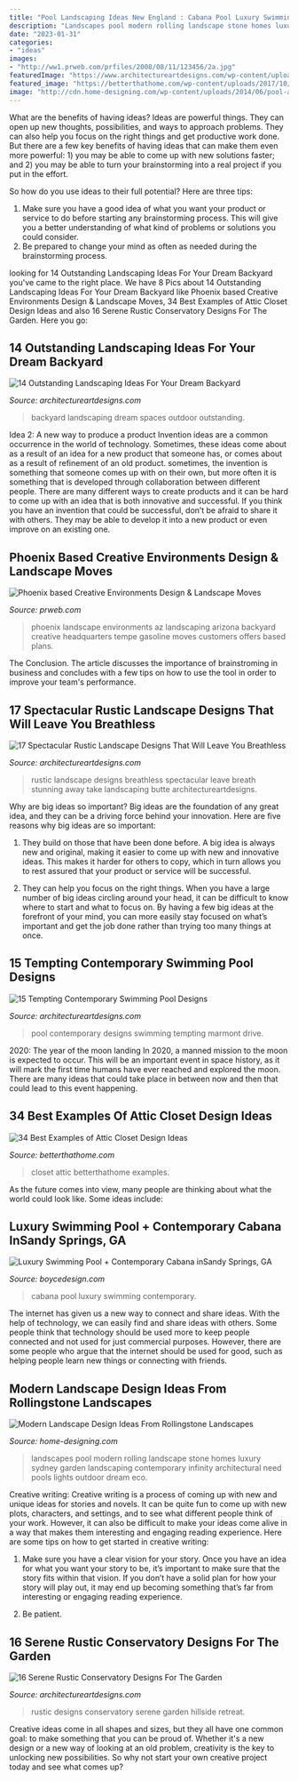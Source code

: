 ```yaml
---
title: "Pool Landscaping Ideas New England : Cabana Pool Luxury Swimming Contemporary"
description: "Landscapes pool modern rolling landscape stone homes luxury sydney garden landscaping contemporary infinity architectural need pools lights outdoor dream eco"
date: "2023-01-31"
categories:
- "ideas"
images:
- "http://ww1.prweb.com/prfiles/2008/08/11/123456/2a.jpg"
featuredImage: "https://www.architectureartdesigns.com/wp-content/uploads/2015/05/16-Serene-Rustic-Conservatory-Designs-For-The-Garden-2-630x948.jpg"
featured_image: "https://betterthathome.com/wp-content/uploads/2017/10/26-attic-closet-design.jpg"
image: "http://cdn.home-designing.com/wp-content/uploads/2014/06/pool-and-garden-ideas.jpeg"
---
```



What are the benefits of having ideas?
Ideas are powerful things. They can open up new thoughts, possibilities, and ways to approach problems. They can also help you focus on the right things and get productive work done.
But there are a few key benefits of having ideas that can make them even more powerful: 1) you may be able to come up with new solutions faster; and 2) you may be able to turn your brainstorming into a real project if you put in the effort.

So how do you use ideas to their full potential? Here are three tips: 
1) Make sure you have a good idea of what you want your product or service to do before starting any brainstorming process. This will give you a better understanding of what kind of problems or solutions you could consider. 
2) Be prepared to change your mind as often as needed during the brainstorming process.

	

		
looking for 14 Outstanding Landscaping Ideas For Your Dream Backyard you've came to the right place. We have 8 Pics about 14 Outstanding Landscaping Ideas For Your Dream Backyard like Phoenix based Creative Environments Design &amp; Landscape Moves, 34 Best Examples of Attic Closet Design Ideas and also 16 Serene Rustic Conservatory Designs For The Garden. Here you go:
		
    
## 14 Outstanding Landscaping Ideas For Your Dream Backyard

<img loading=lazy src="https://www.architectureartdesigns.com/wp-content/uploads/2014/06/11.-Outdoor-Spaces.jpg" onerror="this.onerror=null;this.src='https://tse1.mm.bing.net/th?id=OIP.WU-8pGelkU6DvLzPY31IKgHaLE&amp;pid=15.1';" alt="14 Outstanding Landscaping Ideas For Your Dream Backyard">

_Source: architectureartdesigns.com_

>backyard landscaping dream spaces outdoor outstanding. 

	

Idea 2: A new way to produce a product
Invention ideas are a common occurrence in the world of technology. Sometimes, these ideas come about as a result of an idea for a new product that someone has, or comes about as a result of refinement of an old product. sometimes, the invention is something that someone comes up with on their own, but more often it is something that is developed through collaboration between different people. There are many different ways to create products and it can be hard to come up with an idea that is both innovative and successful. If you think you have an invention that could be successful, don’t be afraid to share it with others. They may be able to develop it into a new product or even improve on an existing one.

    
## Phoenix Based Creative Environments Design &amp; Landscape Moves

<img loading=lazy src="http://ww1.prweb.com/prfiles/2008/08/11/123456/2a.jpg" onerror="this.onerror=null;this.src='https://tse1.mm.bing.net/th?id=OIP.dMGDY25f-jj3mKAi664OiwHaE7&amp;pid=15.1';" alt="Phoenix based Creative Environments Design &amp; Landscape Moves">

_Source: prweb.com_

>phoenix landscape environments az landscaping arizona backyard creative headquarters tempe gasoline moves customers offers based plans. 

	

The Conclusion.
The article discusses the importance of brainstroming in business and concludes with a few tips on how to use the tool in order to improve your team's performance.

    
## 17 Spectacular Rustic Landscape Designs That Will Leave You Breathless

<img loading=lazy src="http://www.architectureartdesigns.com/wp-content/uploads/2015/08/17-Spectacular-Rustic-Landscape-Designs-That-Will-Leave-You-Breathless-16.jpg" onerror="this.onerror=null;this.src='https://tse3.mm.bing.net/th?id=OIP.MObb3h2n1Bsj-jWnZvhSdQHaJ4&amp;pid=15.1';" alt="17 Spectacular Rustic Landscape Designs That Will Leave You Breathless">

_Source: architectureartdesigns.com_

>rustic landscape designs breathless spectacular leave breath stunning away take landscaping butte architectureartdesigns. 

	

Why are big ideas so important?
Big ideas are the foundation of any great idea, and they can be a driving force behind your innovation. Here are five reasons why big ideas are so important:
1. They build on those that have been done before. A big idea is always new and original, making it easier to come up with new and innovative ideas. This makes it harder for others to copy, which in turn allows you to rest assured that your product or service will be successful.

2. They can help you focus on the right things. When you have a large number of big ideas circling around your head, it can be difficult to know where to start and what to focus on. By having a few big ideas at the forefront of your mind, you can more easily stay focused on what’s important and get the job done rather than trying too many things at once.

    
## 15 Tempting Contemporary Swimming Pool Designs

<img loading=lazy src="https://www.architectureartdesigns.com/wp-content/uploads/2014/09/15-Tempting-Contemporary-Swimming-Pool-Designs-11-630x898.jpg" onerror="this.onerror=null;this.src='https://tse2.mm.bing.net/th?id=OIP.LzbIwxxD8A4HBUZdn7cGRgHaKj&amp;pid=15.1';" alt="15 Tempting Contemporary Swimming Pool Designs">

_Source: architectureartdesigns.com_

>pool contemporary designs swimming tempting marmont drive. 

	

2020: The year of the moon landing
In 2020, a manned mission to the moon is expected to occur. This will be an important event in space history, as it will mark the first time humans have ever reached and explored the moon. There are many ideas that could take place in between now and then that could lead to this event happening.

    
## 34 Best Examples Of Attic Closet Design Ideas

<img loading=lazy src="https://betterthathome.com/wp-content/uploads/2017/10/26-attic-closet-design.jpg" onerror="this.onerror=null;this.src='https://tse1.mm.bing.net/th?id=OIP.XlYPPBWbWZvwQOUp5S8EdAHaJ4&amp;pid=15.1';" alt="34 Best Examples of Attic Closet Design Ideas">

_Source: betterthathome.com_

>closet attic betterthathome examples. 

	

As the future comes into view, many people are thinking about what the world could look like. Some ideas include: 

    
## Luxury Swimming Pool + Contemporary Cabana InSandy Springs, GA

<img loading=lazy src="https://www.boycedesign.com/wp-content/uploads/2020/04/carroll-gallery-3-1.png" onerror="this.onerror=null;this.src='https://tse1.mm.bing.net/th?id=OIP._3MQ5x8Kiz6RdBwZ1ZYUOwHaEK&amp;pid=15.1';" alt="Luxury Swimming Pool + Contemporary Cabana inSandy Springs, GA">

_Source: boycedesign.com_

>cabana pool luxury swimming contemporary. 

	

The internet has given us a new way to connect and share ideas. With the help of technology, we can easily find and share ideas with others. Some people think that technology should be used more to keep people connected and not used for just commercial purposes. However, there are some people who argue that the internet should be used for good, such as helping people learn new things or connecting with friends.

    
## Modern Landscape Design Ideas From Rollingstone Landscapes

<img loading=lazy src="http://cdn.home-designing.com/wp-content/uploads/2014/06/pool-and-garden-ideas.jpeg" onerror="this.onerror=null;this.src='https://tse2.mm.bing.net/th?id=OIP.kfGXl9KfpocZf1KFNvCYlQHaE6&amp;pid=15.1';" alt="Modern Landscape Design Ideas From Rollingstone Landscapes">

_Source: home-designing.com_

>landscapes pool modern rolling landscape stone homes luxury sydney garden landscaping contemporary infinity architectural need pools lights outdoor dream eco. 

	

Creative writing:
Creative writing is a process of coming up with new and unique ideas for stories and novels. It can be quite fun to come up with new plots, characters, and settings, and to see what different people think of your work. However, it can also be difficult to make your ideas come alive in a way that makes them interesting and engaging reading experience. Here are some tips on how to get started in creative writing: 
1. Make sure you have a clear vision for your story. Once you have an idea for what you want your story to be, it’s important to make sure that the story fits within that vision. If you don’t have a solid plan for how your story will play out, it may end up becoming something that’s far from interesting or engaging reading experience. 

2. Be patient.

    
## 16 Serene Rustic Conservatory Designs For The Garden

<img loading=lazy src="https://www.architectureartdesigns.com/wp-content/uploads/2015/05/16-Serene-Rustic-Conservatory-Designs-For-The-Garden-2-630x948.jpg" onerror="this.onerror=null;this.src='https://tse1.mm.bing.net/th?id=OIP.2jR1_l4JxBpJmIrLUC6N0QHaLJ&amp;pid=15.1';" alt="16 Serene Rustic Conservatory Designs For The Garden">

_Source: architectureartdesigns.com_

>rustic designs conservatory serene garden hillside retreat. 

	

Creative ideas come in all shapes and sizes, but they all have one common goal: to make something that you can be proud of. Whether it's a new design or a new way of looking at an old problem, creativity is the key to unlocking new possibilities. So why not start your own creative project today and see what comes up?

